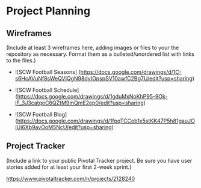# Project Planning

## Wireframes

(Include at least 3 wireframes here, adding images or files to your the repository as necessary. Format them as a bulleted/unordered list with links to the files.)


* ![SCW Football Seasons]
(https://docs.google.com/drawings/d/1C-s6HcAVuNf8sWeQVIQgN98dyIOpspSV10awfC2Bg7U/edit?usp=sharing)

* ![SCW Football Schedule]
(https://docs.google.com/drawings/d/1gduMxNoKhP95-9Ok-lF_3J3catqoC6QZtM9mQmE2ep0/edit?usp=sharing)
* ![SCW Football Blog]
(https://docs.google.com/drawings/d/1fpqTCCob1x5stKK47P5h81gauJOIUi6Xb9avOoM5NcU/edit?usp=sharing)


## Project Tracker

(Include a link to your public Pivotal Tracker project. Be sure you have user stories added for at least your first 2-week sprint.)

https://www.pivotaltracker.com/n/projects/2128240